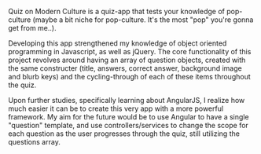Quiz on Modern Culture is a quiz-app that tests your knowledge of pop-culture (maybe a bit niche for pop-culture. It's the most "pop" you're gonna get from me..).

Developing this app strengthened my knowledge of object oriented programming in Javascript, as well as jQuery. The core functionality of this project revolves around having an array of question objects, created with the same constructer (title, answers, correct answer, background image and blurb keys) and the cycling-through of each of these items throughout the quiz.

Upon further studies, specifically learning about AngularJS, I realize how much easier it can be to create this very app with a more powerful framework. My aim for the future would be to use Angular to have a single "question" template, and use controllers/services to change the scope for each question as the user progresses through the quiz, still utilizing the questions array. 